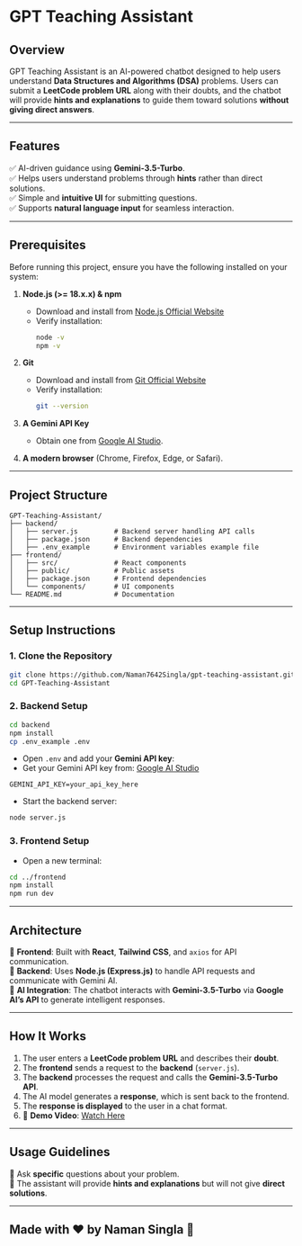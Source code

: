 # **GPT Teaching Assistant**

## **Overview**
GPT Teaching Assistant is an AI-powered chatbot designed to help users understand **Data Structures and Algorithms (DSA)** problems. Users can submit a **LeetCode problem URL** along with their doubts, and the chatbot will provide **hints and explanations** to guide them toward solutions **without giving direct answers**.

---

## **Features**
✅ AI-driven guidance using **Gemini-3.5-Turbo**.  
✅ Helps users understand problems through **hints** rather than direct solutions.  
✅ Simple and **intuitive UI** for submitting questions.  
✅ Supports **natural language input** for seamless interaction.  

---

## **Prerequisites**
Before running this project, ensure you have the following installed on your system:

1. **Node.js (>= 18.x.x) & npm**  
   - Download and install from [Node.js Official Website](https://nodejs.org/)
   - Verify installation:
     ```sh
     node -v
     npm -v
     ```

2. **Git**  
   - Download and install from [Git Official Website](https://git-scm.com/)
   - Verify installation:
     ```sh
     git --version
     ```

3. **A Gemini API Key**  
   - Obtain one from [Google AI Studio](https://aistudio.google.com/app/apikey).

4. **A modern browser** (Chrome, Firefox, Edge, or Safari).  

---

## **Project Structure**
```
GPT-Teaching-Assistant/
├── backend/
│   ├── server.js         # Backend server handling API calls
│   ├── package.json      # Backend dependencies
│   ├── .env_example      # Environment variables example file
├── frontend/
│   ├── src/              # React components
│   ├── public/           # Public assets
│   ├── package.json      # Frontend dependencies         
│   └── components/       # UI components
└── README.md             # Documentation
```

---

## **Setup Instructions**

### **1. Clone the Repository**
```sh
git clone https://github.com/Naman7642Singla/gpt-teaching-assistant.git
cd GPT-Teaching-Assistant
```

### **2. Backend Setup**
```sh
cd backend
npm install
cp .env_example .env
```
- Open `.env` and add your **Gemini API key**:  
- Get your Gemini API key from: [Google AI Studio](https://aistudio.google.com/app/apikey)
```
GEMINI_API_KEY=your_api_key_here
```
- Start the backend server:
```sh
node server.js
```

### **3. Frontend Setup**
- Open a new terminal:
```sh
cd ../frontend
npm install
npm run dev
```

---

## **Architecture**
🔹 **Frontend**: Built with **React**, **Tailwind CSS**, and `axios` for API communication.  
🔹 **Backend**: Uses **Node.js (Express.js)** to handle API requests and communicate with Gemini AI.  
🔹 **AI Integration**: The chatbot interacts with **Gemini-3.5-Turbo** via **Google AI’s API** to generate intelligent responses.  

---

## **How It Works**
1. The user enters a **LeetCode problem URL** and describes their **doubt**.  
2. The **frontend** sends a request to the **backend** (`server.js`).  
3. The **backend** processes the request and calls the **Gemini-3.5-Turbo API**.  
4. The AI model generates a **response**, which is sent back to the frontend.  
5. The **response is displayed** to the user in a chat format.  
6. 🎥 **Demo Video**: [Watch Here](https://youtu.be/zlWwYBps3oA)  

---

## **Usage Guidelines**
🔹 Ask **specific** questions about your problem.  
🔹 The assistant will provide **hints and explanations** but will not give **direct solutions**.  

---

## **Made with ❤️ by Naman Singla 🚀**

